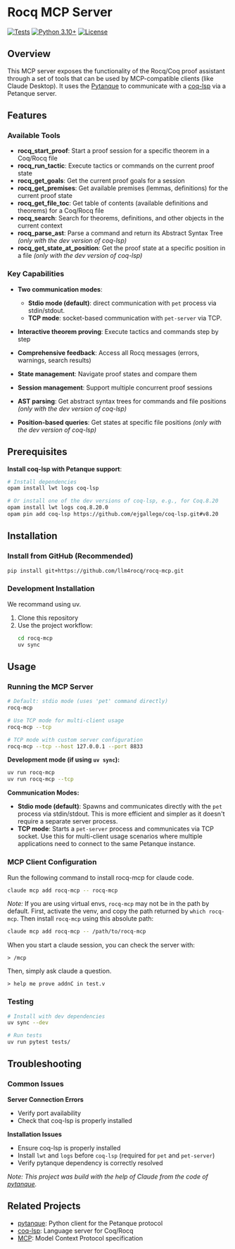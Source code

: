 # Rocq MCP Server

[![Tests](https://github.com/llm4rocq/rocq-mcp/actions/workflows/tests.yml/badge.svg?branch=main)](https://github.com/llm4rocq/rocq-mcp/actions/workflows/tests.yml)
[![Python 3.10+](https://img.shields.io/badge/python-3.10+-blue.svg)](https://www.python.org/downloads/)
[![License](https://img.shields.io/badge/license-Apache%202.0-blue.svg)](https://github.com/llm4rocq/rocq-mcp/blob/main/LICENSE)

## Overview

This MCP server exposes the functionality of the Rocq/Coq proof assistant through a set of tools that can be used by MCP-compatible clients (like Claude Desktop). It uses the [Pytanque](https://github.com/LLM4Rocq/pytanque.git) to communicate with a [coq-lsp](https://github.com/LLM4Rocq/pytanque.git) via a Petanque server.

## Features

### Available Tools

- **rocq_start_proof**: Start a proof session for a specific theorem in a Coq/Rocq file
- **rocq_run_tactic**: Execute tactics or commands on the current proof state  
- **rocq_get_goals**: Get the current proof goals for a session
- **rocq_get_premises**: Get available premises (lemmas, definitions) for the current proof state
- **rocq_get_file_toc**: Get table of contents (available definitions and theorems) for a Coq/Rocq file
- **rocq_search**: Search for theorems, definitions, and other objects in the current context
- **rocq_parse_ast**: Parse a command and return its Abstract Syntax Tree _(only with the dev version of coq-lsp)_
- **rocq_get_state_at_position**: Get the proof state at a specific position in a file _(only with the dev version of coq-lsp)_

### Key Capabilities

- **Two communication modes**: 
  - **Stdio mode (default)**: direct communication with `pet` process via stdin/stdout.
  - **TCP mode**: socket-based communication with `pet-server` via TCP.
- **Interactive theorem proving**: Execute tactics and commands step by step
- **Comprehensive feedback**: Access all Rocq messages (errors, warnings, search results)
- **State management**: Navigate proof states and compare them
- **Session management**: Support multiple concurrent proof sessions

- **AST parsing**: Get abstract syntax trees for commands and file positions _(only with the dev version of coq-lsp)_
- **Position-based queries**: Get states at specific file positions _(only with the dev version of coq-lsp)_

## Prerequisites

**Install coq-lsp with Petanque support**:
```bash
# Install dependencies
opam install lwt logs coq-lsp

# Or install one of the dev versions of coq-lsp, e.g., for Coq.8.20
opam install lwt logs coq.8.20.0
opam pin add coq-lsp https://github.com/ejgallego/coq-lsp.git#v8.20
```

## Installation

### Install from GitHub (Recommended)

```bash
pip install git+https://github.com/llm4rocq/rocq-mcp.git
```

### Development Installation

We recommand using uv.
1. Clone this repository
2. Use the project workflow:
   ```bash
   cd rocq-mcp
   uv sync
   ```

## Usage

### Running the MCP Server

```bash
# Default: stdio mode (uses 'pet' command directly)
rocq-mcp

# Use TCP mode for multi-client usage
rocq-mcp --tcp

# TCP mode with custom server configuration  
rocq-mcp --tcp --host 127.0.0.1 --port 8833
```

**Development mode (if using `uv sync`):**
```bash
uv run rocq-mcp
uv run rocq-mcp --tcp
```

**Communication Modes:**

- **Stdio mode (default)**: Spawns and communicates directly with the `pet` process via stdin/stdout. This is more efficient and simpler as it doesn't require a separate server process.
- **TCP mode**: Starts a `pet-server` process and communicates via TCP socket. Use this for multi-client usage scenarios where multiple applications need to connect to the same Petanque instance.

### MCP Client Configuration

Run the following command to install rocq-mcp for claude code.

```bash
claude mcp add rocq-mcp -- rocq-mcp
```

_Note:_ If you are using virtual envs, `rocq-mcp` may not be in the path by default. First, activate the venv, and copy the path returned by `which rocq-mcp`. Then install `rocq-mcp` using this absolute path:

```bash
claude mcp add rocq-mcp -- /path/to/rocq-mcp
```

When you start a claude session, you can check the server with:

```
> /mcp
```

Then, simply ask claude a question.

```
> help me prove addnC in test.v
```

### Testing

```bash
# Install with dev dependencies
uv sync --dev

# Run tests
uv run pytest tests/
```

## Troubleshooting

### Common Issues

**Server Connection Errors**
- Verify port availability
- Check that coq-lsp is properly installed

**Installation Issues**
- Ensure coq-lsp is properly installed
- Install `lwt` and `logs` before `coq-lsp` (required for `pet` and `pet-server`)
- Verify pytanque dependency is correctly resolved


_Note: This project was build with the help of Claude from the code of [pytanque](https://github.com/LLM4Rocq/pytanque.git)._


## Related Projects

- [pytanque](https://github.com/LLM4Rocq/pytanque.git): Python client for the Petanque protocol
- [coq-lsp](https://github.com/ejgallego/coq-lsp): Language server for Coq/Rocq
- [MCP](https://github.com/modelcontextprotocol): Model Context Protocol specification